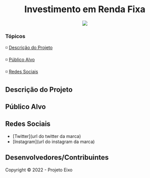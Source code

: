 <h1 align="center"> Investimento em Renda Fixa </h1>

<p align="center">
    <img src="http://img.shields.io/static/v1?label=STATUS&message=EM%20DESENVOLVIMENTO&color=RED&style=for-the-badge">
</p>

### Tópicos

:white_medium_small_square: [Descrição do Projeto](#descrição-do-projeto)

:white_medium_small_square: [Público Alvo](#público-alvo)

:white_medium_small_square: [Redes Sociais](#redes-sociais)

## Descrição do Projeto

## Público Alvo

## Redes Sociais

- [Twitter](url do twitter da marca)
- [Instagram](url do instagram da marca)

## Desenvolvedores/Contribuintes



Copyright :copyright: 2022 - Projeto Eixo